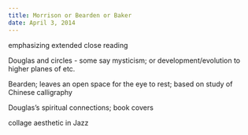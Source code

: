 ```yaml
---
title: Morrison or Bearden or Baker
date: April 3, 2014
---
```


emphasizing extended close reading

Douglas and circles - some say mysticism; or development/evolution to higher planes of etc.

Bearden; leaves an open space for the eye to rest; based on study of Chinese calligraphy

Douglas’s spiritual connections; book covers

collage aesthetic in Jazz
